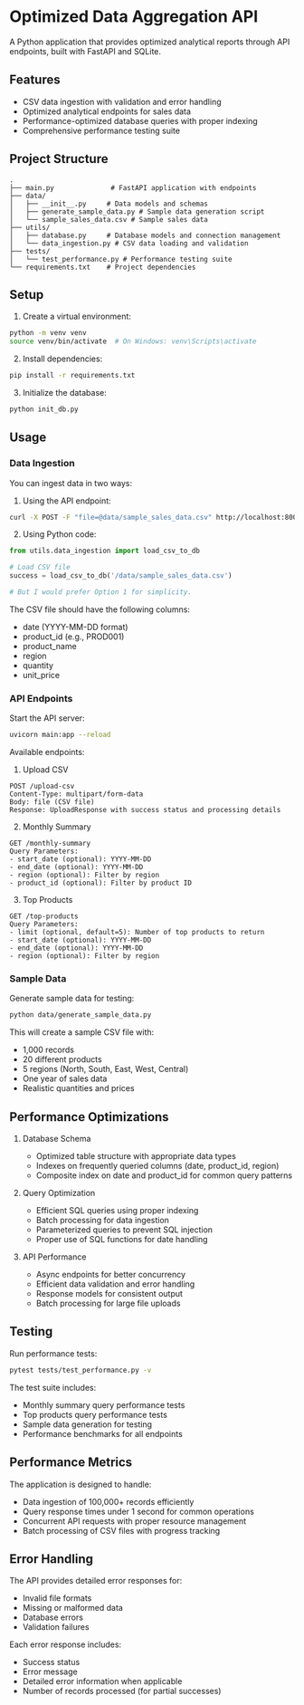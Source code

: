 # Optimized Data Aggregation API

A Python application that provides optimized analytical reports through API endpoints, built with FastAPI and SQLite.

## Features

- CSV data ingestion with validation and error handling
- Optimized analytical endpoints for sales data
- Performance-optimized database queries with proper indexing
- Comprehensive performance testing suite

## Project Structure

```
.
├── main.py              # FastAPI application with endpoints
├── data/
│   ├── __init__.py     # Data models and schemas
│   ├── generate_sample_data.py # Sample data generation script
│   └── sample_sales_data.csv # Sample sales data
├── utils/
│   ├── database.py     # Database models and connection management
│   └── data_ingestion.py # CSV data loading and validation
├── tests/
│   └── test_performance.py # Performance testing suite
└── requirements.txt    # Project dependencies
```

## Setup

1. Create a virtual environment:
```bash
python -m venv venv
source venv/bin/activate  # On Windows: venv\Scripts\activate
```

2. Install dependencies:
```bash
pip install -r requirements.txt
```

3. Initialize the database:
```bash
python init_db.py
```

## Usage

### Data Ingestion

You can ingest data in two ways:

1. Using the API endpoint:
```bash
curl -X POST -F "file=@data/sample_sales_data.csv" http://localhost:8000/api/upload-csv
```

2. Using Python code:
```python
from utils.data_ingestion import load_csv_to_db

# Load CSV file
success = load_csv_to_db('/data/sample_sales_data.csv')

# But I would prefer Option 1 for simplicity.
```

The CSV file should have the following columns:
- date (YYYY-MM-DD format)
- product_id (e.g., PROD001)
- product_name
- region
- quantity
- unit_price

### API Endpoints

Start the API server:
```bash
uvicorn main:app --reload
```

Available endpoints:

1. Upload CSV
```
POST /upload-csv
Content-Type: multipart/form-data
Body: file (CSV file)
Response: UploadResponse with success status and processing details
```

2. Monthly Summary
```
GET /monthly-summary
Query Parameters:
- start_date (optional): YYYY-MM-DD
- end_date (optional): YYYY-MM-DD
- region (optional): Filter by region
- product_id (optional): Filter by product ID
```

3. Top Products
```
GET /top-products
Query Parameters:
- limit (optional, default=5): Number of top products to return
- start_date (optional): YYYY-MM-DD
- end_date (optional): YYYY-MM-DD
- region (optional): Filter by region
```

### Sample Data

Generate sample data for testing:
```bash
python data/generate_sample_data.py
```

This will create a sample CSV file with:
- 1,000 records
- 20 different products
- 5 regions (North, South, East, West, Central)
- One year of sales data
- Realistic quantities and prices

## Performance Optimizations

1. Database Schema
   - Optimized table structure with appropriate data types
   - Indexes on frequently queried columns (date, product_id, region)
   - Composite index on date and product_id for common query patterns

2. Query Optimization
   - Efficient SQL queries using proper indexing
   - Batch processing for data ingestion
   - Parameterized queries to prevent SQL injection
   - Proper use of SQL functions for date handling

3. API Performance
   - Async endpoints for better concurrency
   - Efficient data validation and error handling
   - Response models for consistent output
   - Batch processing for large file uploads

## Testing

Run performance tests:
```bash
pytest tests/test_performance.py -v
```

The test suite includes:
- Monthly summary query performance tests
- Top products query performance tests
- Sample data generation for testing
- Performance benchmarks for all endpoints

## Performance Metrics

The application is designed to handle:
- Data ingestion of 100,000+ records efficiently
- Query response times under 1 second for common operations
- Concurrent API requests with proper resource management
- Batch processing of CSV files with progress tracking

## Error Handling

The API provides detailed error responses for:
- Invalid file formats
- Missing or malformed data
- Database errors
- Validation failures

Each error response includes:
- Success status
- Error message
- Detailed error information when applicable
- Number of records processed (for partial successes)
